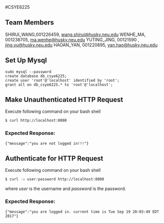 #CSYE6225

## Team Members

SHIRUI_WANG,001226459, wang.shirui@husky.neu.edu
WENHE_MA, 001238705, ma.wenhe@husky.neu.edu
YUTING_JING, 00121590 , jing.yu@husky.neu.edu
HAOAN_YAN, 001220895, yan.hao@husky.neu.edu


## Set Up Mysql
```
sudo mysql --password
create database db_csye6225;
create user 'root'@'localhost' identified by 'root';
grant all on db_csye6225.* to 'root'@'localhost';
```

## Make Unauthenticated HTTP Request

Execute following command on your bash shell
``` bash
$ curl http://localhost:8080
```

### Expected Response:
```
{"message":"you are not logged in!!!"}
```

## Authenticate for HTTP Request

Execute following command on your bash shell
``` bash
$ curl -u user:password http://localhost:8080
```

where *user* is the username and *password* is the password.

### Expected Response:
 ```
 {"message":"you are logged in. current time is Tue Sep 19 20:03:49 EDT 2017"}
 ```
